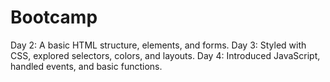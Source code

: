 # Bootcamp
Day 2: A basic HTML structure, elements, and forms.
Day 3: Styled with CSS, explored selectors, colors, and layouts.
Day 4: Introduced JavaScript, handled events, and basic functions.
